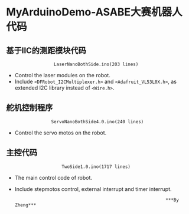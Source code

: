 # MyArduinoDemo-ASABE大赛机器人代码
## 基于IIC的测距模块代码
                      LaserNanoBothSide.ino(203 lines)
- Control the laser modules on the robot.
- Include `<DFRobot_I2CMultiplexer.h>` and `<Adafruit_VL53L0X.h>`, as extended I2C library instead of `<Wire.h>`.
## 舵机控制程序
                     ServoNanoBothSide4.0.ino(240 lines)
- Control the servo motos on the robot.
## 主控代码
                         TwoSide1.0.ino(1717 lines)
- The main control code of robot.
- Include stepmotos control, external interrupt and timer interrupt.

                                                               ***By  Zheng*** 
